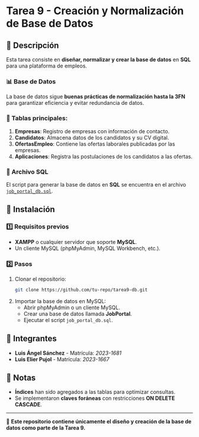 # Tarea 9 - Creación y Normalización de Base de Datos

## 📌 Descripción
Esta tarea consiste en **diseñar, normalizar y crear la base de datos** en **SQL** para una plataforma de empleos. 

### 📊 Base de Datos
La base de datos sigue **buenas prácticas de normalización hasta la 3FN** para garantizar eficiencia y evitar redundancia de datos.

### 📌 Tablas principales:
1. **Empresas**: Registro de empresas con información de contacto.
2. **Candidatos**: Almacena datos de los candidatos y su CV digital.
3. **OfertasEmpleo**: Contiene las ofertas laborales publicadas por las empresas.
4. **Aplicaciones**: Registra las postulaciones de los candidatos a las ofertas.

### 📂 Archivo SQL
El script para generar la base de datos en **SQL** se encuentra en el archivo [`job_portal_db.sql`](./job_portal_db.sql). 

## 🚀 Instalación
### 1️⃣ Requisitos previos
- **XAMPP** o cualquier servidor que soporte **MySQL**.
- Un cliente MySQL (phpMyAdmin, MySQL Workbench, etc.).

### 2️⃣ Pasos
1. Clonar el repositorio:
   ```sh
   git clone https://github.com/tu-repo/tarea9-db.git
   ```
2. Importar la base de datos en MySQL:
   - Abrir phpMyAdmin o un cliente MySQL.
   - Crear una base de datos llamada **JobPortal**.
   - Ejecutar el script `job_portal_db.sql`.

## 📜 Integrantes
- **Luis Ángel Sánchez** - Matrícula: *2023-1681*
- **Luis Elier Pujol** - Matrícula: *2023-1667*

## 📌 Notas
- **Índices** han sido agregados a las tablas para optimizar consultas.
- Se implementaron **claves foráneas** con restricciones **ON DELETE CASCADE**.

---
📌 **Este repositorio contiene únicamente el diseño y creación de la base de datos como parte de la Tarea 9.**
